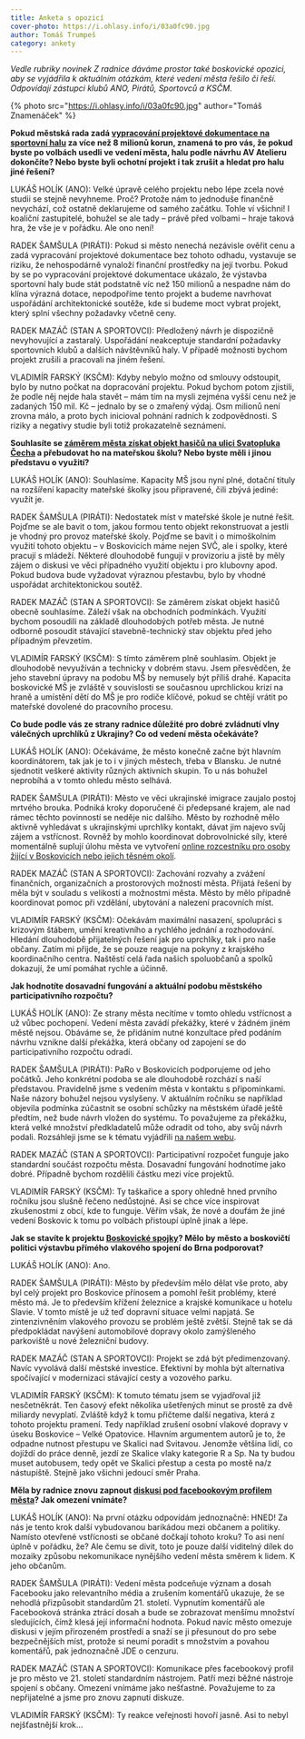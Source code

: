 ```yaml
---
title: Anketa s opozicí
cover-photo: https://i.ohlasy.info/i/03a0fc90.jpg
author: Tomáš Trumpeš
category: ankety
---
```


*Vedle rubriky novinek Z radnice dáváme prostor také boskovické opozici, aby se vyjádřila k aktuálním otázkám, které vedení města řešilo či řeší. Odpovídají zástupci klubů ANO, Pirátů, Sportovců a KSČM.*

{% photo src="https://i.ohlasy.info/i/03a0fc90.jpg" author="Tomáš Znamenáček" %}

**Pokud městská rada zadá [vypracování projektové dokumentace na sportovní halu](https://ohlasy.info/clanky/2022/03/hala-projekt.html) za více než 8 milionů korun, znamená to pro vás, že pokud byste po volbách usedli ve vedení města, halu podle návrhu AV Atelieru dokončíte? Nebo byste byli ochotní projekt i tak zrušit a hledat pro halu jiné řešení?**

LUKÁŠ HOLÍK (ANO): Velké úpravě celého projektu nebo lépe zcela nové studii se stejně nevyhneme. Proč? Protože nám to jednoduše finančně nevychází, což ostatně deklarujeme od samého začátku. Tohle ví všichni! I koaliční zastupitelé, bohužel se ale tady – právě před volbami – hraje taková hra, že vše je v pořádku. Ale ono není!  

RADEK ŠAMŠULA (PIRÁTI): Pokud si město nenechá nezávisle ověřit cenu a zadá vypracování projektové dokumentace bez tohoto odhadu, vystavuje se riziku, že nehospodárně vynaloží finanční prostředky na její tvorbu. Pokud by se po vypracování projektové dokumentace ukázalo, že výstavba sportovní haly bude stát podstatně víc než 150 milionů a nespadne nám do klína výrazná dotace, nepodpoříme tento projekt a budeme navrhovat uspořádání architektonické soutěže, kde si budeme moct vybrat projekt, který splní všechny požadavky včetně ceny.

RADEK MAZÁČ (STAN A SPORTOVCI): Předložený návrh je dispozičně nevyhovující a zastaralý. Uspořádání neakceptuje standardní požadavky sportovních klubů a dalších návštěvníků haly. V případě možnosti bychom projekt zrušili a pracovali na jiném řešení.

VLADIMÍR FARSKÝ (KSČM): Kdyby nebylo možno od smlouvy odstoupit, bylo by nutno počkat na dopracování projektu. Pokud bychom potom zjistili, že podle něj nejde hala stavět – mám tím na mysli zejména vyšší cenu než je zadaných 150 mil. Kč – jednalo by se o zmařený výdaj. Osm milionů není zrovna málo, a proto bych inicioval pohnání radních k zodpovědnosti. S riziky a negativy studie byli totiž prokazatelně seznámeni. 

**Souhlasíte se [záměrem města získat objekt hasičů na ulici Svatopluka Čecha](https://ohlasy.info/clanky/2022/03/z-radnice-2.html) a přebudovat ho na mateřskou školu? Nebo byste měli i jinou představu o využití?**

LUKÁŠ HOLÍK (ANO): Souhlasíme. Kapacity MŠ jsou nyní plné, dotační tituly na rozšíření kapacity mateřské školky jsou připravené, čili zbývá jediné: využít je.

RADEK ŠAMŠULA (PIRÁTI): Nedostatek míst v mateřské škole je nutné řešit. Pojďme se ale bavit o tom, jakou formou tento objekt rekonstruovat a jestli je vhodný pro provoz mateřské školy. Pojďme se bavit i o mimoškolním využití tohoto objektu – v Boskovicích máme nejen SVČ, ale i spolky, které pracují s mládeží. Některé dlouhodobě fungují v provizoriu a jistě by měly zájem o diskusi ve věci případného využití objektu i pro klubovny apod. Pokud budova bude vyžadovat výraznou přestavbu, bylo by vhodné uspořádat architektonickou soutěž.

RADEK MAZÁČ (STAN A SPORTOVCI): Se záměrem získat objekt hasičů obecně souhlasíme. Záleží však na obchodních podmínkách. Využití bychom posoudili na základě dlouhodobých potřeb města. Je nutné odborně posoudit stávající stavebně-technický stav objektu před jeho případným převzetím.

VLADIMÍR FARSKÝ (KSČM): S tímto záměrem plně souhlasím. Objekt je dlouhodobě nevyužíván a technicky v dobrém stavu. Jsem přesvědčen, že jeho stavební úpravy na podobu MŠ by nemusely být příliš drahé. Kapacita boskovické MŠ je zvláště v souvislosti se současnou uprchlickou krizí na hraně a umístění dětí do MŠ je pro rodiče klíčové, pokud se chtějí vrátit po mateřské dovolené do pracovního procesu. 

**Co bude podle vás ze strany radnice důležité pro dobré zvládnutí vlny válečných uprchlíků z Ukrajiny? Co od vedení města očekáváte?**

LUKÁŠ HOLÍK (ANO): Očekáváme, že město konečně začne být hlavním koordinátorem, tak jak je to i v jiných městech, třeba v Blansku. Je nutné sjednotit veškeré aktivity různých aktivních skupin. To u nás bohužel neprobíhá a v tomto ohledu město selhává.

RADEK ŠAMŠULA (PIRÁTI): Město ve věci ukrajinské imigrace zaujalo postoj mrtvého brouka. Podniká kroky doporučené či předepsané krajem, ale nad rámec těchto povinností se neděje nic dalšího. Město by rozhodně mělo aktivně vyhledávat s ukrajinskými uprchlíky kontakt, dávat jim najevo svůj zájem a vstřícnost. Rovněž by mohlo koordinovat dobrovolnické síly, které momentálně suplují úlohu města ve vytvoření [online rozcestníku pro osoby žijící v Boskovicích nebo jejich těsném okolí](https://www.boskovice.help/).

RADEK MAZÁČ (STAN A SPORTOVCI): Zachování rozvahy a zvážení finančních, organizačních a prostorových možností města. Přijatá řešení by měla být v souladu s velikostí a možnostmi města. Město by mělo případně koordinovat pomoc při vzdělání, ubytování a nalezení pracovních míst.

VLADIMÍR FARSKÝ (KSČM): Očekávám maximální nasazení, spolupráci s krizovým štábem, umění kreativního a rychlého jednání a rozhodování. Hledání dlouhodobě přijatelných řešení jak pro uprchlíky, tak i pro naše občany. Zatím mi přijde, že se pouze reaguje na pokyny z krajského koordinačního centra. Naštěstí celá řada našich spoluobčanů a spolků dokazují, že umí pomáhat rychle a účinně.  

**Jak hodnotíte dosavadní fungování a aktuální podobu městského participativního rozpočtu?**

LUKÁŠ HOLÍK (ANO): Ze strany města necítíme v tomto ohledu vstřícnost a už vůbec pochopení. Vedení města zavádí překážky, které v žádném jiném městě nejsou. Obáváme se, že přidáním nutné konzultace před podáním návrhu vznikne další překážka, která občany od zapojení se do participativního rozpočtu odradí.

RADEK ŠAMŠULA (PIRÁTI): PaRo v Boskovicích podporujeme od jeho počátků. Jeho konkrétní podoba se ale dlouhodobě rozchází s naší představou. Pravidelně jsme s vedením města v kontaktu s připomínkami. Naše názory bohužel nejsou vyslyšeny. V aktuálním ročníku se například objevila podmínka zúčastnit se osobní schůzky na městském úřadě ještě předtím, než bude návrh vložen do systému. To považujeme za překážku, která velké množství předkladatelů může odradit od toho, aby svůj návrh podali. Rozsáhleji jsme se k tématu vyjádřili [na našem webu](https://www.piratiboskovice.cz/aktualne/paro-2022).

RADEK MAZÁČ (STAN A SPORTOVCI): Participativní rozpočet funguje jako standardní součást rozpočtu města. Dosavadní fungování hodnotíme jako dobré. Případně bychom rozdělili částku mezi více projektů.

VLADIMÍR FARSKÝ (KSČM): Ty taškařice a spory ohledně hned prvního ročníku jsou slušně řečeno nedůstojné. Asi se chce více inspirovat zkušenostmi z obcí, kde to funguje. Věřím však, že nové a doufám že jiné vedení Boskovic k tomu po volbách přistoupí úplně jinak a lépe.

**Jak se stavíte k projektu [Boskovické spojky](https://ohlasy.info/clanky/2022/03/spojka.html)? Mělo by město a boskovičtí politici výstavbu přímého vlakového spojení do Brna podporovat?**

LUKÁŠ HOLÍK (ANO): Ano. 

RADEK ŠAMŠULA (PIRÁTI): Město by především mělo dělat vše proto, aby byl celý projekt pro Boskovice přínosem a pomohl řešit problémy, které město má. Je to především křížení železnice a krajské komunikace u hotelu Slavie. V tomto místě je už teď dopravní situace velmi napjatá. Se zintenzivněním vlakového provozu se problém ještě zvětší. Stejně tak se dá předpokládat navýšení automobilové dopravy okolo zamýšleného parkoviště u nové železniční budovy.

RADEK MAZÁČ (STAN A SPORTOVCI): Projekt se zdá být předimenzovaný. Navíc vyvolává další městské investice. Efektivní by mohla být alternativa spočívající v modernizaci stávající cesty a vozového parku.

VLADIMÍR FARSKÝ (KSČM): K tomuto tématu jsem se vyjadřoval již nesčetněkrát. Ten časový efekt několika ušetřených minut se prostě za dvě miliardy nevyplatí. Zvláště když k tomu přičteme další negativa, která z tohoto projektu pramení. Tedy například zrušení osobní vlakové dopravy v úseku Boskovice – Velké Opatovice. Hlavním argumentem autorů je to, že odpadne nutnost přestupu ve Skalici nad Svitavou. Jenomže většina lidí, co dojíždí do práce denně, jezdí ze Skalice vlaky kategorie R a Sp. Na ty budou muset autobusem, tedy opět ve Skalici přestup a cesta po mostě na/z nástupiště. Stejně jako všichni jedoucí směr Praha.

**Měla by radnice znovu zapnout [diskusi pod facebookovým profilem města](https://ohlasy.info/clanky/2022/04/bez-diskuze.html)? Jak omezení vnímáte?**

LUKÁŠ HOLÍK (ANO): Na první otázku odpovídám jednoznačně: HNED! Za nás je tento krok další vybudovanou barikádou mezi občanem a politiky. Namísto otevřené vstřícnosti se občané dočkají tohoto kroku? To asi není úplně v pořádku, že? Ale čemu se divit, toto je pouze další viditelný dílek do mozaiky způsobu nekomunikace nynějšího vedení města směrem k lidem. K jeho občanům. 

RADEK ŠAMŠULA (PIRÁTI): Vedení města podceňuje význam a dosah Facebooku jako relevantního média a zrušením komentářů ukazuje, že se nehodlá přizpůsobit standardům 21. století. Vypnutím komentářů ale Facebooková stránka ztrácí dosah a bude se zobrazovat menšímu množství sledujících, čímž klesá její informační hodnota. Pokud navíc město omezuje diskusi v jejím přirozeném prostředí a snaží se ji přesunout do pro sebe bezpečnějších míst, protože si neumí poradit s množstvím a povahou komentářů, pak jednoznačně JDE o cenzuru.

RADEK MAZÁČ (STAN A SPORTOVCI): Komunikace přes facebookový profil je pro město ve 21. století standardním nástrojem. Patří mezi běžné nástroje spojení s občany. Omezení vnímáme jako nešťastné. Považujeme to za nepřijatelné a jsme pro znovu zapnutí diskuze.

VLADIMÍR FARSKÝ (KSČM): Ty reakce veřejnosti hovoří jasně. Asi to nebyl nejšťastnější krok…